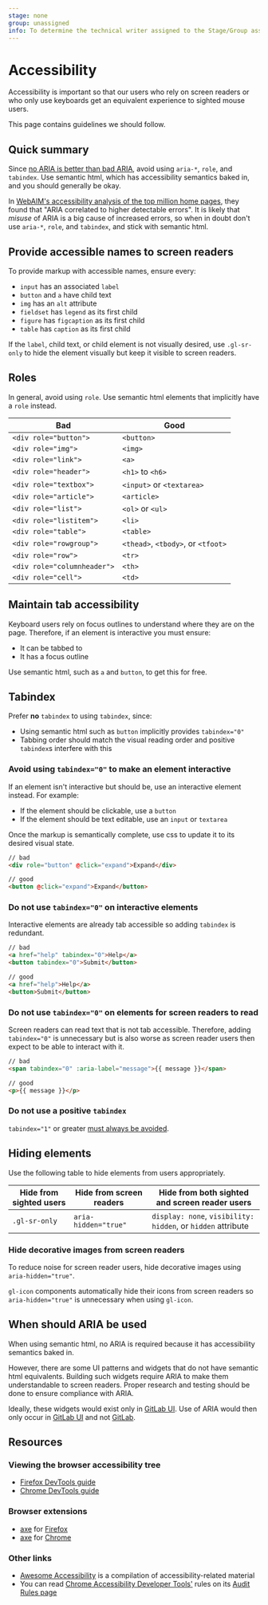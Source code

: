 ```yaml
---
stage: none
group: unassigned
info: To determine the technical writer assigned to the Stage/Group associated with this page, see https://about.gitlab.com/handbook/engineering/ux/technical-writing/#assignments
---
```


# Accessibility

Accessibility is important so that our users who rely on screen readers or who only use keyboards get an equivalent experience to sighted mouse users.

This page contains guidelines we should follow.

## Quick summary

Since [no ARIA is better than bad ARIA](https://www.w3.org/TR/wai-aria-practices/#no_aria_better_bad_aria),
avoid using `aria-*`, `role`, and `tabindex`.
Use semantic html, which has accessibility semantics baked in, and you should generally be okay.

In [WebAIM's accessibility analysis of the top million home pages](https://webaim.org/projects/million/#aria),
they found that "ARIA correlated to higher detectable errors".
It is likely that *misuse* of ARIA is a big cause of increased errors,
so when in doubt don't use `aria-*`, `role`, and `tabindex`, and stick with semantic html.

## Provide accessible names to screen readers

To provide markup with accessible names, ensure every:

- `input` has an associated `label`
- `button` and `a` have child text 
- `img` has an `alt` attribute
- `fieldset` has `legend` as its first child
- `figure` has `figcaption` as its first child
- `table` has `caption` as its first child

If the `label`, child text, or child element is not visually desired,
use `.gl-sr-only` to hide the element visually but keep it visible to screen readers.

## Roles

In general, avoid using `role`.
Use semantic html elements that implicitly have a `role` instead.

| Bad | Good |
| --- | --- |
| `<div role="button">` | `<button>` |
| `<div role="img">` | `<img>` |
| `<div role="link">` | `<a>` |
| `<div role="header">` | `<h1>` to `<h6>` |
| `<div role="textbox">` | `<input>` or `<textarea>` |
| `<div role="article">` | `<article>` |
| `<div role="list">` | `<ol>` or `<ul>` |
| `<div role="listitem">` | `<li>` |
| `<div role="table">` | `<table>` |
| `<div role="rowgroup">` | `<thead>`, `<tbody>`, or `<tfoot>` |
| `<div role="row">` | `<tr>` |
| `<div role="columnheader">` | `<th>` |
| `<div role="cell">` | `<td>` |

## Maintain tab accessibility

Keyboard users rely on focus outlines to understand where they are on the page. Therefore, if an
element is interactive you must ensure:

- It can be tabbed to
- It has a focus outline

Use semantic html, such as `a` and `button`, to get this for free.

## Tabindex

Prefer **no** `tabindex` to using `tabindex`, since:

- Using semantic html such as `button` implicitly provides `tabindex="0"`
- Tabbing order should match the visual reading order and positive `tabindex`s interfere with this

### Avoid using `tabindex="0"` to make an element interactive

If an element isn't interactive but should be, use an interactive element instead.
For example: 

- If the element should be clickable, use a `button`
- If the element should be text editable, use an `input` or `textarea`

Once the markup is semantically complete, use css to update it to its desired visual state.

```html
// bad
<div role="button" @click="expand">Expand</div>

// good
<button @click="expand">Expand</button>
```

### Do not use `tabindex="0"` on interactive elements

Interactive elements are already tab accessible so adding `tabindex` is redundant.

```html
// bad
<a href="help" tabindex="0">Help</a>
<button tabindex="0">Submit</button>

// good
<a href="help">Help</a>
<button>Submit</button>
```

### Do not use `tabindex="0"` on elements for screen readers to read

Screen readers can read text that is not tab accessible.
Therefore, adding `tabindex="0"` is unnecessary but is also worse as screen reader users then expect to be able to interact with it.

```html
// bad
<span tabindex="0" :aria-label="message">{{ message }}</span>

// good
<p>{{ message }}</p>
```

### Do not use a positive `tabindex`

`tabindex="1"` or greater [must always be avoided](https://webaim.org/techniques/keyboard/tabindex#overview).

## Hiding elements

Use the following table to hide elements from users appropriately.

| Hide from sighted users | Hide from screen readers | Hide from both sighted and screen reader users |
| --- | --- | --- |
| `.gl-sr-only` | `aria-hidden="true"` | `display: none`, `visibility: hidden`, or `hidden` attribute |

### Hide decorative images from screen readers

To reduce noise for screen reader users, hide decorative images using `aria-hidden="true"`.

`gl-icon` components automatically hide their icons from screen readers so `aria-hidden="true"` is
unnecessary when using `gl-icon`.

## When should ARIA be used

When using semantic html, no ARIA is required because it has accessibility semantics baked in.

However, there are some UI patterns and widgets that do not have semantic html equivalents.
Building such widgets require ARIA to make them understandable to screen readers.
Proper research and testing should be done to ensure compliance with ARIA.

Ideally, these widgets would exist only in [GitLab UI](https://gitlab-org.gitlab.io/gitlab-ui/).
Use of ARIA would then only occur in [GitLab UI](https://gitlab.com/gitlab-org/gitlab-ui/) and not [GitLab](https://gitlab.com/gitlab-org/gitlab/).

## Resources

### Viewing the browser accessibility tree

- [Firefox DevTools guide](https://developer.mozilla.org/en-US/docs/Tools/Accessibility_inspector#accessing_the_accessibility_inspector)
- [Chrome DevTools guide](https://developers.google.com/web/tools/chrome-devtools/accessibility/reference#pane)

### Browser extensions

- [axe](https://www.deque.com/axe/) for [Firefox](https://addons.mozilla.org/en-US/firefox/addon/axe-devtools/) 
- [axe](https://www.deque.com/axe/) for [Chrome](https://chrome.google.com/webstore/detail/axe-web-accessibility-tes/lhdoppojpmngadmnindnejefpokejbdd) 

### Other links

- [Awesome Accessibility](https://github.com/brunopulis/awesome-a11y)
  is a compilation of accessibility-related material
- You can read [Chrome Accessibility Developer Tools'](https://github.com/GoogleChrome/accessibility-developer-tools)
  rules on its [Audit Rules page](https://github.com/GoogleChrome/accessibility-developer-tools/wiki/Audit-Rules)
